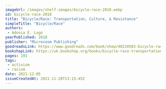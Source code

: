 ```yaml
---
imageUrl: /images/shelf-images/bicycle-race-2018.webp
id: bicycle-race-2018
title: "Bicycle/Race: Transportation, Culture, & Resistance"
simpleTitle: "Bicycle/Race"
authors: 
 - Adonia E. Lugo
yearPublished: 2018
publisher: "Microcosm Publishing"
goodreadsLink: https://www.goodreads.com/book/show/40210583-bicycle-race
bookshopLink: https://uk.bookshop.org/books/bicycle-race-transportation-culture-resistance/9781621067641
pages: 191
tags: 
 - activism 
 - racism
date: 2021-12-05
issueCreatedAt: 2021-11-28T13:15:45Z
---
```


